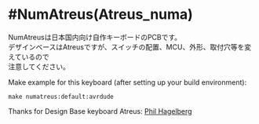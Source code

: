 #NumAtreus(Atreus_numa)
===  
  
NumAtreusは日本国内向け自作キーボードのPCBです。  
デザインベースはAtreusですが、スイッチの配置、MCU、外形、取付穴等を変えているので  
注意してください。  
  
Make example for this keyboard (after setting up your build environment):  
  
    make numatreus:default:avrdude  
  
  
Thanks for Design Base keyboard Atreus: [Phil Hagelberg](https://github.com/technomancy)    

